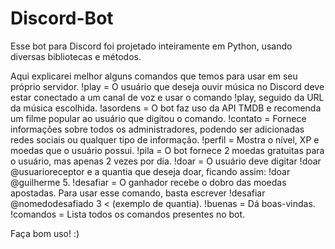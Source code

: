 # Discord-Bot

Esse bot para Discord foi projetado inteiramente em Python, usando diversas bibliotecas e métodos.



Aqui explicarei melhor alguns comandos que temos para usar em seu próprio servidor.
!play = O usuário que deseja ouvir música no Discord deve estar conectado a um canal de voz e usar o comando !play, seguido da URL da música escolhida.
!asordens = O bot faz uso da API TMDB e recomenda um filme popular ao usuário que digitou o comando.
!contato = Fornece informações sobre todos os administradores, podendo ser adicionadas redes sociais ou qualquer tipo de informação.
!perfil = Mostra o nível, XP e moedas que o usuário possui.
!pila = O bot fornece 2 moedas gratuitas para o usuário, mas apenas 2 vezes por dia.
!doar = O usuário deve digitar !doar @usuarioreceptor e a quantia que deseja doar, ficando assim: !doar @guilherme 5.
!desafiar = O ganhador recebe o dobro das moedas apostadas. Para usar esse comando, basta escrever !desafiar @nomedodesafiado 3 < (exemplo de quantia).
!buenas = Dá boas-vindas.
!comandos = Lista todos os comandos presentes no bot.

Faça bom uso! :)
